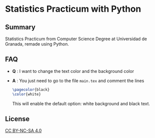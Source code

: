 # Statistics Practicum with Python

## Summary
Statistics Practicum from Computer Science Degree at Universidad de Granada, remade using Python.

## FAQ

- **Q** : I want to change the text color and the background color

- **A** : You just need to go to the file `main.tex` and comment the lines
  ```latex
  \pagecolor{black}
  \color{white}
  ```
  This will enable the default option: white background and black text.

## License
[CC BY-NC-SA 4.0](https://creativecommons.org/licenses/by-nc-sa/4.0/legalcode.en)

